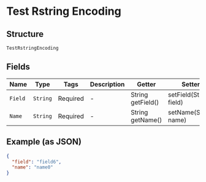 
# Test Rstring Encoding

## Structure

`TestRstringEncoding`

## Fields

| Name | Type | Tags | Description | Getter | Setter |
|  --- | --- | --- | --- | --- | --- |
| `Field` | `String` | Required | - | String getField() | setField(String field) |
| `Name` | `String` | Required | - | String getName() | setName(String name) |

## Example (as JSON)

```json
{
  "field": "field6",
  "name": "name0"
}
```

